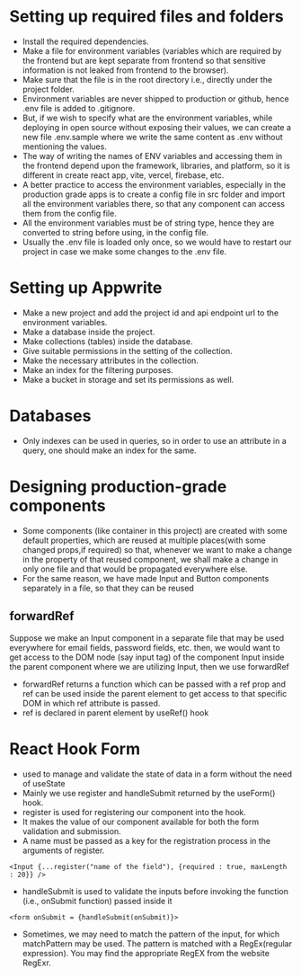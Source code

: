 # Setting up required files and folders
- Install the required dependencies.
- Make a file for environment variables (variables which are required by the frontend but are kept separate from frontend so that sensitive information is not leaked from frontend to the browser).
- Make sure that the file is in the root directory i.e., directly under the project folder.
- Environment variables are never shipped to production or github, hence .env file is added to .gitignore.
- But, if we wish to specify what are the environment variables, while deploying in open source without exposing their values, we can create a new file .env.sample where we write the same content as .env without mentioning the values.
- The way of writing the names of ENV variables and accessing them in the frontend depend upon the framework, libraries, and platform, so it is different in create react app, vite, vercel, firebase, etc.
- A better practice to access the environment variables, especially in the production grade apps is to create a config file in src folder and import all the environment variables there, so that any component can access them from the config file.
- All the environment variables must be of string type, hence they are converted to string before using, in the config file.
- Usually the .env file is loaded only once, so we would have to restart our project in case we make some changes to the .env file.

# Setting up Appwrite
- Make a new project and add the project id and api endpoint url to the environment variables.
- Make a database inside the project.
- Make collections (tables) inside the database.
- Give suitable permissions in the setting of the collection.
- Make the necessary attributes in the collection.
- Make an index for the filtering purposes.
- Make a bucket in storage and set its permissions as well.

# Databases
- Only indexes can be used in queries, so in order to use an attribute in a query, one should make an index for the same.

# Designing production-grade components
- Some components (like container in this project) are created with some default properties, which are reused at multiple places(with some changed props,if required) so that, whenever we want to make a change in the property of that reused component, we shall make a change in only one file and that would be propagated everywhere else.
- For the same reason, we have made Input and Button components separately in a file, so that they can be reused

## forwardRef
Suppose we make an Input component in a separate file that may be used everywhere for email fields, password fields, etc. then, we would want to get access to the DOM node (say input tag) of the component Input inside the parent component where we are utilizing Input, then we use forwardRef
- forwardRef returns a function which can be passed with a ref prop and ref can be used inside the parent element to get access to that specific DOM in which ref attribute is passed.
- ref is declared in parent element by useRef() hook

# React Hook Form
- used to manage and validate the state of data in a form without the need of useState
- Mainly we use register and handleSubmit returned by the useForm() hook.
- register is used for registering our component into the hook.
- It makes the value of our component available for both the form validation and submission.
- A name must be passed as a key for the registration process in the arguments of register.
```
<Input {...register("name of the field"), {required : true, maxLength : 20}} />
```
- handleSubmit is used to validate the inputs before invoking the function (i.e., onSubmit function) passed inside it
```
<form onSubmit = {handleSubmit(onSubmit)}>
```
- Sometimes, we may need to match the pattern of the input, for which matchPattern may be used. The pattern is matched with a RegEx(regular expression). You may find the appropriate RegEX from the website RegExr.